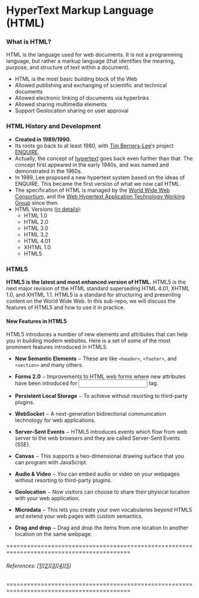 # HyperText Markup Language (HTML)

### What is HTML?
HTML is the language used for web documents. It is not a programming language, but rather a markup language 
(that identifies the meaning, purpose, and structure of text within a document).
* HTML is the most basic building block of the Web
* Allowed publishing and exchanging of scientific  and technical documents
* Allowed electronic linking of documents via hyperlinks
* Allowed sharing multimedia elements 
* Support Geolocation sharing on user approval

### HTML History and Development
* **Created in 1989/1990.**
* Its roots go back to at least 1980, with [Tim Berners-Lee](https://en.wikipedia.org/wiki/Tim_Berners-Lee)‘s project [ENQUIRE](https://en.wikipedia.org/wiki/ENQUIRE). 
* Actually, the concept of [hypertext](https://en.wikipedia.org/wiki/Hypertext) goes back even further than that. 
  The concept first appeared in the early 1940s, and was named and demonstrated in the 1960s.
* In 1989, Lee proposed a new hypertext system based on the ideas of ENQUIRE. This became the first version of what we now call HTML.
* The specification of HTML is managed by the [World Wide Web Consortium](https://www.w3.org/), 
  and the [Web Hypertext Application Technology Working Group](https://whatwg.org/) since then.
* HTML Versions ([in details](https://www.yourhtmlsource.com/starthere/historyofhtml.html)):
  * HTML 1.0
  * HTML 2.0
  * HTML 3.0
  * HTML 3.2
  * HTML 4.01
  * XHTML 1.0
  * HTML5
  
### HTML5
**HTML5 is the latest and most enhanced version of HTML.** HTML5 is the next major revision of the HTML standard superseding HTML 4.01, XHTML 1.0, and XHTML 1.1. 
HTML5 is a standard for structuring and presenting content on the World Wide Web. 
In this sub-repo, we will discuss the features of HTML5 and how to use it in practice.


#### New Features in HTML5

HTML5 introduces a number of new elements and attributes that can help you in building modern websites. Here is a set of some of the most prominent features introduced in HTML5.

* **New Semantic Elements** − These are like `<header>`, `<footer>`, and `<section>` and many others.

* **Forms 2.0** − Improvements to HTML web forms where new attributes have been introduced for <input> tag.

* **Persistent Local Storage** − To achieve without resorting to third-party plugins.

* **WebSocket** − A next-generation bidirectional communication technology for web applications.

* **Server-Sent Events** − HTML5 introduces events which flow from web server to the web browsers and they are called Server-Sent Events (SSE).

* **Canvas** − This supports a two-dimensional drawing surface that you can program with JavaScript.

* **Audio & Video** − You can embed audio or video on your webpages without resorting to third-party plugins.

* **Geolocation** − Now visitors can choose to share their physical location with your web application.

* **Microdata** − This lets you create your own vocabularies beyond HTML5 and extend your web pages with custom semantics.

* **Drag and drop** − Drag and drop the items from one location to another location on the same webpage.



==========================================================================================

###### References: [[1](https://www.tutorialspoint.com/html5/html5_overview.htm)][[2](https://www.w3schools.com/html/default.asp)][[3](https://www.learn-html.org/)][[4](https://html.com/)][[5](https://developer.mozilla.org/en-US/docs/Web/HTML)]

==========================================================================================











